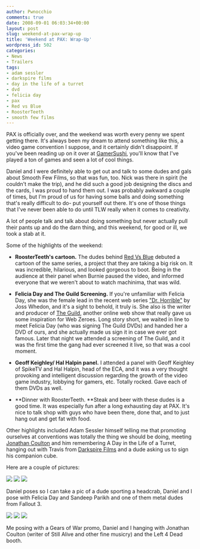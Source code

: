 ```yaml
---
author: Pwnocchio
comments: true
date: 2008-09-01 06:03:34+00:00
layout: post
slug: weekend-at-pax-wrap-up
title: 'Weekend at PAX: Wrap-Up'
wordpress_id: 502
categories:
- News
- Trailers
tags:
- adam sessler
- darkspire films
- day in the life of a turret
- dvd
- felicia day
- pax
- Red vs Blue
- RoosterTeeth
- smooth few films
---
```


PAX is officially over, and the weekend was worth every penny we spent getting there. It's always been my dream to attend something like this, a video game convention I suppose, and it certainly didn't disappoint. If you've been reading up on it over at [GamerSushi](http://www.gamersushi.com), you'll know that I've played a ton of games and seen a lot of cool things.

<!-- more -->

Daniel and I were definitely able to get out and talk to some dudes and gals about Smooth Few Films, so that was fun, too. Nick was there in spirit (he couldn't make the trip), and he did such a good job designing the discs and the cards, I was proud to hand them out. I was probably awkward a couple of times, but I'm proud of us for having some balls and doing something that's really difficult to do- put yourself out there. It's one of those things that I've never been able to do until TLW really when it comes to creativity.

A lot of people talk and talk about doing something but never actually pull their pants up and do the darn thing, and this weekend, for good or ill, we took a stab at it.

Some of the highlights of the weekend:



	
  * **RoosterTeeth's cartoon.** The dudes behind [Red Vs Blue](http://www.redvsblue.com) debuted a cartoon of the same series, a project that they are taking a big risk on. It was incredible, hilarious, and looked gorgeous to boot. Being in the audience at their panel when Burnie paused the video, and informed everyone that we weren't about to watch machinima, that was wild.

	
  * **Felicia Day and The Guild Screening.** If you're unfamiliar with Felicia Day, she was the female lead in the recent web series ["Dr. Horrible"](http://www.drhorrible.com) by Joss Whedon, and it's a sight to behold, it truly is. She also is the writer and producer of [The Guild](http://www.watchtheguild.com/), another online web show that really gave us some inspiration for Web Zeroes. Long story short, we waited in line to meet Felicia Day (who was signing The Guild DVDs) and handed her a DVD of ours, and she actually made us sign it in case we ever got famous. Later that night we attended a screening of The Guild, and it was the first time the gang had ever screened it live, so that was a cool moment.

	
  * **Geoff Keighley/ Hal Halpin panel.** I attended a panel with Geoff Keighley of SpikeTV and Hal Halpin, head of the ECA, and it was a very thought provoking and intelligent discussion regarding the growth of the video game industry, lobbying for gamers, etc. Totally rocked. Gave each of them DVDs as well.

	
  * **Dinner with RoosterTeeth. **Steak and beer with these dudes is a good time. It was especially fun after a long exhausting day at PAX. It's nice to talk shop with guys who have been there, done that, and to just hang out and get fat with food.


Other highlights included Adam Sessler himself telling me that promoting ourselves at conventions was totally the thing we should be doing, meeting [Jonathan Coulton](http://www.jonathancoulton.com/) and him remembering A Day in the Life of a Turret, hanging out with Travis from [Darkspire Films](http://www.darkspirefilms.com) and a dude asking us to sign his companion cube.

Here are a couple of pictures:

[![](http://www.smoothfewfilms.com/wp-content/uploads/2008/09/pax01-128x96.jpg)](http://www.smoothfewfilms.com/wp-content/uploads/2008/09/pax01.jpg) [![](http://www.smoothfewfilms.com/wp-content/uploads/2008/09/pax03-128x96.jpg)](http://www.smoothfewfilms.com/wp-content/uploads/2008/09/pax03.jpg) [![](http://www.smoothfewfilms.com/wp-content/uploads/2008/09/pax04-128x96.jpg)](http://www.smoothfewfilms.com/wp-content/uploads/2008/09/pax04.jpg)

Daniel poses so I can take a pic of a dude sporting a headcrab, Daniel and I pose with Felicia Day and Sandeep Parikh and one of them metal dudes from Fallout 3.

[![](http://www.smoothfewfilms.com/wp-content/uploads/2008/09/pax05-128x96.jpg)](http://www.smoothfewfilms.com/wp-content/uploads/2008/09/pax05.jpg) [![](http://www.smoothfewfilms.com/wp-content/uploads/2008/09/pax06-128x96.jpg)](http://www.smoothfewfilms.com/wp-content/uploads/2008/09/pax06.jpg) [![](http://www.smoothfewfilms.com/wp-content/uploads/2008/09/pax07-128x96.jpg)](http://www.smoothfewfilms.com/wp-content/uploads/2008/09/pax07.jpg)

Me posing with a Gears of War promo, Daniel and I hanging with Jonathan Coulton (writer of Still Alive and other fine musicry) and the Left 4 Dead booth.
